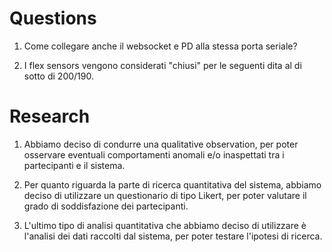# Questions

1. Come collegare anche il websocket e PD alla stessa porta seriale?

2. I flex sensors vengono considerati "chiusi" per le seguenti dita al di sotto di 200/190.

# Research

1. Abbiamo deciso di condurre una qualitative observation, per poter osservare eventuali comportamenti anomali e/o inaspettati tra i partecipanti e il sistema.

2. Per quanto riguarda la parte di ricerca quantitativa del sistema, abbiamo deciso di utilizzare un questionario di tipo Likert, per poter valutare il grado di soddisfazione dei partecipanti.

3. L'ultimo tipo di analisi quantitativa che abbiamo deciso di utilizzare è l'analisi dei dati raccolti dal sistema, per poter testare l'ipotesi di ricerca.
